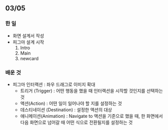 ## 03/05

### 한 일

- 화면 설계서 작성
- 피그마 설계 시작
  1. Intro
  2. Main
  3. newcard

### 배운 것

- 피그마 인터랙션 : 좌우 드래그로 이미지 확대
  - 트리거 (Trigger) : 어떤 행동을 했을 때 인터랙션을 시작할 것인지를 선택하는 것
  - 액션(Action) : 어떤 일이 일어나야 할 지를 설정하는 것
  - 데스티네이션 (Destination) : 설정한 액션의 대상
  - 애니메이션(Animation) : Navigate to 액션을 기준으로 했을 때, 한 화면에서 다음 화면으로 넘어갈 때 어떤 식으로 전환될지를 설정하는 것
